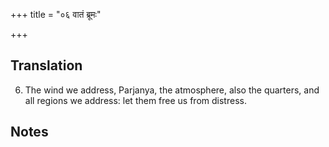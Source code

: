 +++
title = "०६ वातं ब्रूमः"

+++
## Translation
6. The wind we address, Parjanya, the atmosphere, also the quarters, and  
all regions we address: let them free us from distress.

## Notes

